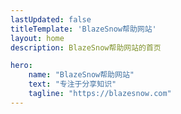 ```yaml
---
lastUpdated: false
titleTemplate: 'BlazeSnow帮助网站'
layout: home
description: BlazeSnow帮助网站的首页

hero:
    name: "BlazeSnow帮助网站"
    text: "专注于分享知识"
    tagline: "https://blazesnow.com"
---
```


<script setup>
import index from './.homepage/index.vue'
import status from './.homepage/status.vue'
</script>

<index />

<status />

